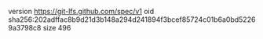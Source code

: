 version https://git-lfs.github.com/spec/v1
oid sha256:202adffac8b9d21d3b148a294d241894f3bcef85724c01b6a0bd52269a3798c8
size 496
